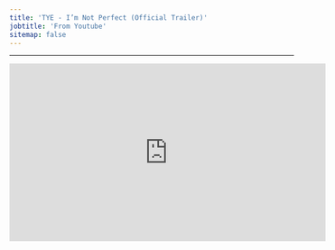 ```yaml
---
title: 'TYE - I’m Not Perfect (Official Trailer)'
jobtitle: 'From Youtube'
sitemap: false
---
```


- - -

<iframe width="560" height="315" src="https://www.youtube.com/embed/8jT5U7Pqr9E" frameborder="0" allow="accelerometer; autoplay; clipboard-write; encrypted-media; gyroscope; picture-in-picture" allowfullscreen></iframe>